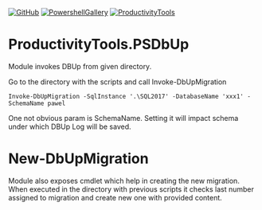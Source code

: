 ﻿[![GitHub](http://cdn.productivitytools.tech/Github40px.png)](https://github.com/pwujczyk/ProductivityTools.PSDbUp)
[![PowershellGallery](http://cdn.productivitytools.tech/Powershell40px.png)](https://www.powershellgallery.com/packages/ProductivityTools.PSDbUp/)
[![ProductivityTools](http://cdn.productivitytools.tech/Blog40px.png)](http://www.productivitytools.tech/psdbup/)

# ProductivityTools.PSDbUp

Module invokes DBUp from given directory.

Go to the directory with the scripts and call  Invoke-DbUpMigration

```
Invoke-DbUpMigration -SqlInstance '.\SQL2017' -DatabaseName 'xxx1' -SchemaName pawel
```

One not obvious param is SchemaName. Setting it will impact schema under which DBUp Log will be saved.

# New-DbUpMigration

Module also exposes cmdlet which help in creating the new migration. When executed in the directory with previous scripts it checks last number assigned to migration and create new one with provided content.
